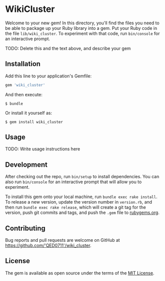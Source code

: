 # WikiCluster

Welcome to your new gem! In this directory, you'll find the files you need to be able to package up your Ruby library into a gem. Put your Ruby code in the file `lib/wiki_cluster`. To experiment with that code, run `bin/console` for an interactive prompt.

TODO: Delete this and the text above, and describe your gem

## Installation

Add this line to your application's Gemfile:

```ruby
gem 'wiki_cluster'
```

And then execute:

    $ bundle

Or install it yourself as:

    $ gem install wiki_cluster

## Usage

TODO: Write usage instructions here

## Development

After checking out the repo, run `bin/setup` to install dependencies. You can also run `bin/console` for an interactive prompt that will allow you to experiment.

To install this gem onto your local machine, run `bundle exec rake install`. To release a new version, update the version number in `version.rb`, and then run `bundle exec rake release`, which will create a git tag for the version, push git commits and tags, and push the `.gem` file to [rubygems.org](https://rubygems.org).

## Contributing

Bug reports and pull requests are welcome on GitHub at https://github.com/'QED0711'/wiki_cluster.

## License

The gem is available as open source under the terms of the [MIT License](https://opensource.org/licenses/MIT).
